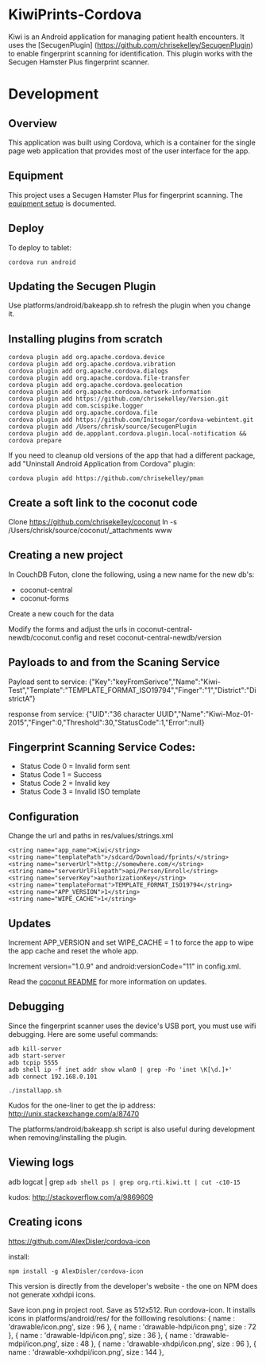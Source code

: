 # KiwiPrints-Cordova

Kiwi is an Android application for managing patient health encounters. It uses the [SecugenPlugin] (https://github.com/chrisekelley/SecugenPlugin)
to enable fingerprint scanning for identification. This plugin works with the Secugen Hamster Plus fingerprint scanner.

# Development

## Overview

This application was built using Cordova, which is a container for the single page web application that provides most of the user interface for the app.

## Equipment

This project uses a Secugen Hamster Plus for fingerprint scanning. The [equipment setup](docs/equipment_setup.md) is documented.

## Deploy

To deploy to tablet:

    cordova run android

## Updating the Secugen Plugin

Use platforms/android/bakeapp.sh to refresh the plugin when you change it.

## Installing plugins from scratch

    cordova plugin add org.apache.cordova.device
    cordova plugin add org.apache.cordova.vibration
    cordova plugin add org.apache.cordova.dialogs
    cordova plugin add org.apache.cordova.file-transfer
    cordova plugin add org.apache.cordova.geolocation
    cordova plugin add org.apache.cordova.network-information
    cordova plugin add https://github.com/chrisekelley/Version.git
    cordova plugin add com.scispike.logger
    cordova plugin add org.apache.cordova.file
    cordova plugin add https://github.com/Initsogar/cordova-webintent.git
    cordova plugin add /Users/chrisk/source/SecugenPlugin 
    cordova plugin add de.appplant.cordova.plugin.local-notification && cordova prepare

If you need to cleanup old versions of the app that had a different package, add "Uninstall Android Application from Cordova" plugin:

    cordova plugin add https://github.com/chrisekelley/pman 
## Create a soft link to the coconut code

Clone https://github.com/chrisekelley/coconut
ln -s /Users/chrisk/source/coconut/_attachments www   

## Creating a new project

In CouchDB Futon, clone the following, using a new name for the new db's:
 - coconut-central
 - coconut-forms
 
 Create a new couch for the data
 
 Modify the forms and adjust the urls in coconut-central-newdb/coconut.config and reset coconut-central-newdb/version

## Payloads to and from the Scaning Service

Payload sent to service:
{"Key":"keyFromSerivce","Name":"Kiwi-Test","Template":"TEMPLATE_FORMAT_ISO19794","Finger":"1","District":"DistrictA"}

response from service: {"UID":"36 character UUID","Name":"Kiwi-Moz-01-2015","Finger":0,"Threshold":30,"StatusCode":1,"Error":null}

## Fingerprint Scanning Service Codes:

- Status Code 0 = Invalid form sent
- Status Code 1 = Success
- Status Code 2 = Invalid key
- Status Code 3 = Invalid ISO template

## Configuration


Change the url and paths in res/values/strings.xml

    <string name="app_name">Kiwi</string>
    <string name="templatePath">/sdcard/Download/fprints/</string>
    <string name="serverUrl">http://somewhere.com/</string>
    <string name="serverUrlFilepath">api/Person/Enroll</string>
    <string name="serverKey">authorizationKey</string>
    <string name="templateFormat">TEMPLATE_FORMAT_ISO19794</string>
    <string name="APP_VERSION">1</string>
    <string name="WIPE_CACHE">1</string>

## Updates

Increment APP_VERSION and set WIPE_CACHE = 1 to force the app to wipe the app cache and reset the whole app. 

Increment version="1.0.9"  and android:versionCode="11" in config.xml. 

Read the [coconut README](https://github.com/chrisekelley/coconut/blob/coconut-pouch/README.md#how-do-i-handle-application-updates) for more information on updates.

## Debugging

Since the fingerprint scanner uses the device's USB port, you must use wifi debugging. Here are some useful commands:

    adb kill-server
    adb start-server
    adb tcpip 5555
    adb shell ip -f inet addr show wlan0 | grep -Po 'inet \K[\d.]+'
    adb connect 192.168.0.101

    ./installapp.sh

Kudos for the one-liner to get the ip address: http://unix.stackexchange.com/a/87470

The platforms/android/bakeapp.sh script is also useful during development when removing/installing the plugin.

## Viewing logs

adb logcat | grep `adb shell ps | grep org.rti.kiwi.tt | cut -c10-15`

kudos: http://stackoverflow.com/a/9869609

## Creating icons

https://github.com/AlexDisler/cordova-icon

install:  

    npm install -g AlexDisler/cordova-icon
    
This version is directly from the developer's website - the one on NPM does not generate xxhdpi icons.

Save icon.png in project root. Save as 512x512. Run cordova-icon. It installs icons in platforms/android/res/ for the folllowing resolutions:
            { name : 'drawable/icon.png',       size : 96 },
            { name : 'drawable-hdpi/icon.png',  size : 72 },
            { name : 'drawable-ldpi/icon.png',  size : 36 },
            { name : 'drawable-mdpi/icon.png',  size : 48 },
            { name : 'drawable-xhdpi/icon.png', size : 96 },
            { name : 'drawable-xxhdpi/icon.png', size : 144 },


